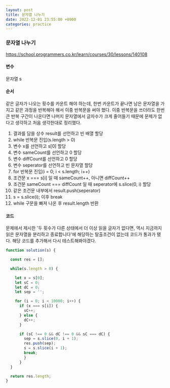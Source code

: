 ```yaml
---
layout: post
title: 문자열 나누기
date: 2022-12-01 23:55:00 +0900
categories: practice
---
```

### 문자열 나누기    
https://school.programmers.co.kr/learn/courses/30/lessons/140108    
    
#### 변수    
문자열 s    
    
#### 순서    
같은 글자가 나오는 횟수를 카운트 해야 하는데, 한번 카운트가 끝나면 남은 문자열을 가지고 같은 과정을 반복해야 해서 이중 반복문을 써야 했다. 이중 반복문을 쓰더라도 한번 큰 반복 구간이 나온다면 나머지 문자열에서 글자수가 크게 줄어들기 때문에 문제가 없다고 생각하고 처음 생각한대로 정리했다.
    
1. 결과를 담을 상수 result를 선언하고 빈 배열 할당    
2. while 반복문 진입(s.length > 0)    
3. 변수 x를 선언하고 s[0] 할당    
4. 변수 sameCount를 선언하고 0 할당    
5. 변수 diffCount를 선언하고 0 할당    
6. 변수 seperator를 선언하고 빈 문자열 할당    
7. for 반복문 진입(i = 0; i < s.length; i++)    
8. 조건문 x === s[i] 일 때 sameCount++, 아니면 diffCount++    
9. 조건문 sameCount === diffCount 일 때 seperator에 s.slice(0, i) 할당    
10. 같은 조건문 내부에서 result.push(seperator)    
11. s = s.slice(i); 이후 break    
12. while 구문을 빠져 나온 후 result.length 반환    
    
#### 코드    
문제에서 제시한 '두 횟수가 다른 상태에서 더 이상 읽을 글자가 없다면, 역시 지금까지 읽은 문자열을 분리하고 종료합니다'에 해당하는 탈출조건이 없는데 코드가 통과가 됐다. 해당 코드를 추가해서 다시 테스트해봐야겠다. 
```JavaScript
function solution(s) {

  const res = [];

  while(s.length > 0) {

    let x = s[0];
    let sC = 0;
    let dC = 0;
    let sep = '';

    for (i = 0; i < 10000; i++) {
      if (x === s[i]) {
        sC++;
      } else { 
        dC++;
      }

      if (sC !== 0 && dC !== 0 && sC === dC) {
        sep = s.slice(0, i + 1);
        res.push(sep);
        s = s.slice(i + 1);
        break;
        }  
      }
  }

  return res.length;
}
```